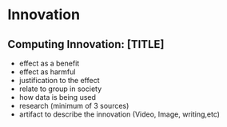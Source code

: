 # Innovation

## Computing Innovation: [TITLE]
- effect as a benefit
- effect as harmful
- justification to the effect
- relate to group in society
- how data is being used
- research (minimum of 3 sources)
- artifact to describe the innovation (Video, Image, writing,etc)
